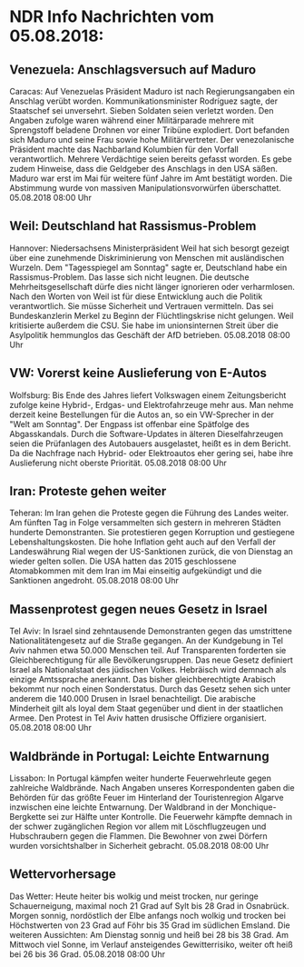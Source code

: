 # NDR Info Nachrichten vom 05.08.2018:


## Venezuela: Anschlagsversuch auf Maduro
Caracas: Auf Venezuelas Präsident Maduro ist nach Regierungsangaben ein Anschlag verübt worden. Kommunikationsminister Rodríguez sagte, der Staatschef sei unversehrt. Sieben Soldaten seien verletzt worden. Den Angaben zufolge waren während einer Militärparade mehrere mit Sprengstoff beladene Drohnen vor einer Tribüne explodiert. Dort befanden sich Maduro und seine Frau sowie hohe Militärvertreter. Der venezolanische Präsident machte das Nachbarland Kolumbien für den Vorfall verantwortlich. Mehrere Verdächtige seien bereits gefasst worden. Es gebe zudem Hinweise, dass die Geldgeber des Anschlags in den USA säßen. Maduro war erst im Mai für weitere fünf Jahre im Amt bestätigt worden. Die Abstimmung wurde von massiven Manipulationsvorwürfen überschattet. 05.08.2018 08:00 Uhr 

## Weil: Deutschland hat Rassismus-Problem
Hannover: 	Niedersachsens Ministerpräsident Weil hat sich besorgt gezeigt über eine zunehmende Diskriminierung von Menschen mit ausländischen Wurzeln. Dem "Tagesspiegel am Sonntag" sagte er, Deutschland habe ein Rassismus-Problem. Das lasse sich nicht leugnen. Die deutsche Mehrheitsgesellschaft dürfe dies nicht länger ignorieren oder verharmlosen. Nach den Worten von Weil ist für diese Entwicklung auch die Politik verantwortlich. Sie müsse Sicherheit und Vertrauen vermitteln. Das sei Bundeskanzlerin Merkel zu Beginn der Flüchtlingskrise nicht gelungen. Weil kritisierte außerdem die CSU. Sie habe im unionsinternen Streit über die Asylpolitik hemmunglos das Geschäft der AfD betrieben. 05.08.2018 08:00 Uhr 

## VW: Vorerst keine Auslieferung von E-Autos
Wolfsburg: Bis Ende des Jahres liefert Volkswagen einem Zeitungsbericht zufolge keine Hybrid-, Erdgas- und Elektrofahrzeuge mehr aus. Man nehme derzeit keine Bestellungen für die Autos an, so ein VW-Sprecher in der "Welt am Sonntag". Der Engpass ist offenbar eine Spätfolge des Abgasskandals. Durch die Software-Updates in älteren Dieselfahrzeugen seien die Prüfanlagen des Autobauers ausgelastet, heißt es in dem Bericht. Da die Nachfrage nach Hybrid- oder Elektroautos eher gering sei, habe ihre Auslieferung nicht oberste Priorität. 05.08.2018 08:00 Uhr 

## Iran: Proteste gehen weiter
Teheran: Im Iran gehen die Proteste gegen die Führung des Landes weiter. Am fünften Tag in Folge versammelten sich gestern in mehreren Städten hunderte Demonstranten. Sie protestieren gegen Korruption und gestiegene Lebenshaltungskosten. Die hohe Inflation geht auch auf den Verfall der Landeswährung Rial wegen der US-Sanktionen zurück, die von Dienstag an wieder gelten sollen. Die USA hatten das 2015 geschlossene Atomabkommen mit dem Iran im Mai einseitig aufgekündigt und die Sanktionen angedroht. 05.08.2018 08:00 Uhr 

## Massenprotest gegen neues Gesetz in Israel
Tel Aviv: In Israel sind zehntausende Demonstranten gegen das umstrittene Nationalitätengesetz auf die Straße gegangen. An der Kundgebung in Tel Aviv nahmen etwa 50.000 Menschen teil. Auf Transparenten forderten sie Gleichberechtigung für alle Bevölkerungsruppen. Das neue Gesetz definiert Israel als Nationalstaat des jüdischen Volkes. Hebräisch wird demnach als einzige Amtssprache anerkannt. Das bisher gleichberechtigte Arabisch bekommt nur noch einen Sonderstatus. Durch das Gesetz sehen sich unter anderem die 140.000 Drusen in Israel benachteiligt. Die arabische Minderheit gilt als loyal dem Staat gegenüber und dient in der staatlichen Armee. Den Protest in Tel Aviv hatten drusische Offiziere organisiert. 05.08.2018 08:00 Uhr 

## Waldbrände in Portugal: Leichte Entwarnung
Lissabon: In Portugal kämpfen weiter hunderte Feuerwehrleute gegen zahlreiche Waldbrände. Nach Angaben unseres Korrespondenten gaben die Behörden für das größte Feuer im Hinterland der Touristenregion Algarve inzwischen eine leichte Entwarnung. Der Waldbrand in der Monchique-Bergkette sei zur Hälfte unter Kontrolle. Die Feuerwehr kämpfte demnach in der schwer zugänglichen Region vor allem mit Löschflugzeugen und Hubschraubern gegen die Flammen. Die Bewohner von zwei Dörfern wurden vorsichtshalber in Sicherheit gebracht. 05.08.2018 08:00 Uhr 

## Wettervorhersage
Das Wetter: Heute heiter bis wolkig und meist trocken, nur geringe Schauerneigung, maximal noch 21 Grad auf Sylt bis 28 Grad in Osnabrück. Morgen sonnig, nordöstlich der Elbe anfangs noch wolkig und trocken bei Höchstwerten von 23 Grad auf Föhr bis 35 Grad im südlichen Emsland. Die weiteren Aussichten: Am Dienstag sonnig und heiß bei 28 bis 38 Grad. Am Mittwoch viel Sonne, im Verlauf ansteigendes Gewitterrisiko, weiter oft heiß bei 26 bis 36 Grad. 05.08.2018 08:00 Uhr 
